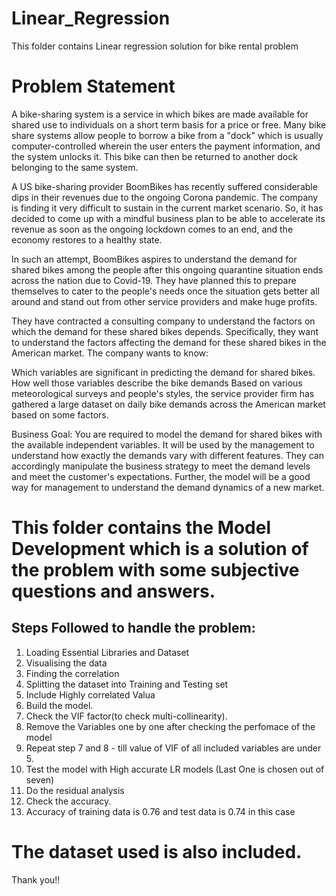 # Linear_Regression
 This folder contains Linear regression solution for bike rental problem

 # Problem Statement

A bike-sharing system is a service in which bikes are made available for shared use to individuals on a short term basis for a price or free. Many bike share systems allow people to borrow a bike from a "dock" which is usually computer-controlled wherein the user enters the payment information, and the system unlocks it. This bike can then be returned to another dock belonging to the same system.


A US bike-sharing provider BoomBikes has recently suffered considerable dips in their revenues due to the ongoing Corona pandemic. The company is finding it very difficult to sustain in the current market scenario. So, it has decided to come up with a mindful business plan to be able to accelerate its revenue as soon as the ongoing lockdown comes to an end, and the economy restores to a healthy state. 


In such an attempt, BoomBikes aspires to understand the demand for shared bikes among the people after this ongoing quarantine situation ends across the nation due to Covid-19. They have planned this to prepare themselves to cater to the people's needs once the situation gets better all around and stand out from other service providers and make huge profits.


They have contracted a consulting company to understand the factors on which the demand for these shared bikes depends. Specifically, they want to understand the factors affecting the demand for these shared bikes in the American market. The company wants to know:

Which variables are significant in predicting the demand for shared bikes.
How well those variables describe the bike demands
Based on various meteorological surveys and people's styles, the service provider firm has gathered a large dataset on daily bike demands across the American market based on some factors. 


Business Goal:
You are required to model the demand for shared bikes with the available independent variables. It will be used by the management to understand how exactly the demands vary with different features. They can accordingly manipulate the business strategy to meet the demand levels and meet the customer's expectations. Further, the model will be a good way for management to understand the demand dynamics of a new market. 


# This folder contains the Model Development which is a solution of the problem with some subjective questions and answers.

## Steps Followed to handle the problem:
 1. Loading Essential Libraries and Dataset
 2. Visualising the data
 3. Finding the correlation
 4. Splitting the dataset into Training and Testing set
 5. Include Highly correlated Valua 
 6. Build the model.
 7. Check the VIF factor(to check multi-collinearity).
 8. Remove the Variables one by one after checking the perfomace of the model
 9. Repeat step 7 and 8 - till value of VIF of all included variables are under 5.
 10. Test the model with High accurate LR models (Last One is chosen out of seven)
 11. Do the residual analysis
 12. Check the accuracy.
 13. Accuracy of training data is 0.76 and test data is 0.74 in this case


# The dataset used is also included.

Thank you!!


